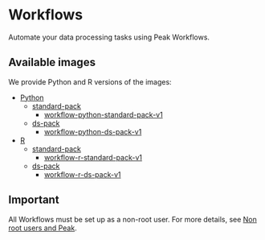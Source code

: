 # Workflows
Automate your data processing tasks using Peak Workflows.

## Available images
We provide Python and R versions of the images:
- [Python](./python)
  - [standard-pack](./python/standard-pack)
    - [workflow-python-standard-pack-v1](./python/standard-pack/v1)
  - [ds-pack](./python/ds-pack)
    - [workflow-python-ds-pack-v1](./python/ds-pack/v1/)
- [R](./r)
  - [standard-pack](./r/standard-pack)
    - [workflow-r-standard-pack-v1](./r/standard-pack/v1)
  - [ds-pack](./r/ds-pack)
    - [workflow-r-ds-pack-v1](./r/ds-pack/v1/) 

## Important
All Workflows must be set up as a non-root user.
For more details, see [Non root users and Peak](../knowledge-base/non-root-user.md).
